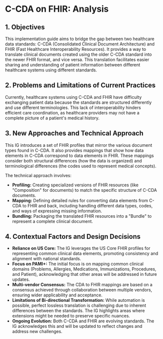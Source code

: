 # C-CDA on FHIR: Analysis

## 1. Objectives

This implementation guide aims to bridge the gap between two healthcare data standards: C-CDA (Consolidated Clinical Document Architecture) and FHIR (Fast Healthcare Interoperability Resources). It provides a way to translate clinical documents created using the older C-CDA standard into the newer FHIR format, and vice versa. This translation facilitates easier sharing and understanding of patient information between different healthcare systems using different standards.

## 2. Problems and Limitations of Current Practices

Currently, healthcare systems using C-CDA and FHIR have difficulty exchanging patient data because the standards are structured differently and use different terminologies. This lack of interoperability hinders efficient care coordination, as healthcare providers may not have a complete picture of a patient's medical history.

## 3. New Approaches and Technical Approach

This IG introduces a set of FHIR profiles that mirror the various document types found in C-CDA. It also provides mappings that show how data elements in C-CDA correspond to data elements in FHIR. These mappings consider both structural differences (how the data is organized) and terminological differences (the codes used to represent medical concepts).

The technical approach involves:

- **Profiling:** Creating specialized versions of FHIR resources (like "Composition" for documents) to match the specific structure of C-CDA documents.
- **Mapping:** Defining detailed rules for converting data elements from C-CDA to FHIR and back, including handling different data types, codes, and ways of expressing missing information.
- **Bundling:** Packaging the translated FHIR resources into a "Bundle" to represent a complete clinical document.

## 4. Contextual Factors and Design Decisions

- **Reliance on US Core:** The IG leverages the US Core FHIR profiles for representing common clinical data elements, promoting consistency and alignment with national standards.
- **Focus on PAMI+:** The initial focus is on mapping common clinical domains (Problems, Allergies, Medications, Immunizations, Procedures, and Patient), acknowledging that other areas will be addressed in future updates.
- **Multi-vendor Consensus:** The CDA to FHIR mappings are based on a consensus achieved through collaboration between multiple vendors, ensuring wider applicability and acceptance.
- **Limitations of Bi-directional Transformation:** While automation is possible, perfect lossless translation is challenging due to inherent differences between the standards. The IG highlights areas where extensions might be needed to preserve specific nuances.
- **Ongoing Evolution:** Both C-CDA and FHIR are evolving standards. The IG acknowledges this and will be updated to reflect changes and address new challenges.
